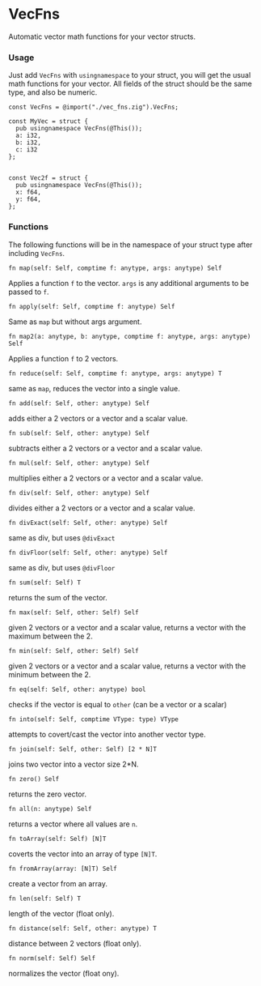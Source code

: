 # VecFns
Automatic vector math functions for your vector structs.

### Usage

Just add `VecFns` with `usingnamespace` to your struct, you will get the usual math functions for your vector. All fields of the struct should be the same type, and also be numeric. 

```zig
const VecFns = @import("./vec_fns.zig").VecFns;

const MyVec = struct {
  pub usingnamespace VecFns(@This());
  a: i32,
  b: i32,
  c: i32
};


const Vec2f = struct {
  pub usingnamespace VecFns(@This());
  x: f64,
  y: f64,
};

```

### Functions

The following functions will be in the namespace of your struct type after including `VecFns`.

```zig
fn map(self: Self, comptime f: anytype, args: anytype) Self
```

Applies a function `f` to the vector. `args` is any additional arguments to be passed to `f`.

```zig
fn apply(self: Self, comptime f: anytype) Self
```

Same as `map` but without args argument.

```zig
fn map2(a: anytype, b: anytype, comptime f: anytype, args: anytype) Self
```

Applies a function `f` to 2 vectors.

```zig
fn reduce(self: Self, comptime f: anytype, args: anytype) T
```

same as `map`, reduces the vector into a single value.

```zig
fn add(self: Self, other: anytype) Self
```

adds either a 2 vectors or a vector and a scalar value.

```zig
fn sub(self: Self, other: anytype) Self
```

subtracts either a 2 vectors or a vector and a scalar value.

```zig
fn mul(self: Self, other: anytype) Self
```

multiplies either a 2 vectors or a vector and a scalar value.

```zig
fn div(self: Self, other: anytype) Self
```

divides either a 2 vectors or a vector and a scalar value.

```zig
fn divExact(self: Self, other: anytype) Self
```

same as div, but uses `@divExact`

```zig
fn divFloor(self: Self, other: anytype) Self
```

same as div, but uses `@divFloor`

```zig
fn sum(self: Self) T
```

returns the sum of the vector.

```zig
fn max(self: Self, other: Self) Self
```

given 2 vectors or a vector and a scalar value, returns a vector with the maximum between the 2.

```zig
fn min(self: Self, other: Self) Self
```

given 2 vectors or a vector and a scalar value, returns a vector with the minimum between the 2.

```zig
fn eq(self: Self, other: anytype) bool
```

checks if the vector is equal to `other` (can be a vector or a scalar)

```zig
fn into(self: Self, comptime VType: type) VType
```

attempts to covert/cast the vector into another vector type. 

```zig
fn join(self: Self, other: Self) [2 * N]T
```

joins two vector into a vector size 2\*N.

```zig
fn zero() Self
```

returns the zero vector.

```zig
fn all(n: anytype) Self
```

returns a vector where all values are `n`.

```zig
fn toArray(self: Self) [N]T
```

coverts the vector into an array of type `[N]T`.

```zig
fn fromArray(array: [N]T) Self
```

create a vector from an array.

```zig
fn len(self: Self) T
```

length of the vector (float only).

```zig
fn distance(self: Self, other: anytype) T
```

distance between 2 vectors (float only).

```zig
fn norm(self: Self) Self
```

normalizes the vector (float ony).

